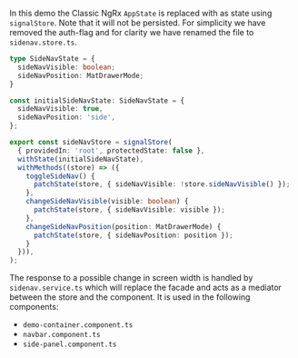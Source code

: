 In this demo the Classic NgRx `AppState` is replaced with as state using `signalStore`. Note that it will not be persisted. For simplicity we have removed the auth-flag and for clarity we have renamed the file to `sidenav.store.ts`. 

```typescript
type SideNavState = {
  sideNavVisible: boolean;
  sideNavPosition: MatDrawerMode;
}

const initialSideNavState: SideNavState = {
  sideNavVisible: true,
  sideNavPosition: 'side',
};

export const sideNavStore = signalStore(
  { providedIn: 'root', protectedState: false },
  withState(initialSideNavState),
  withMethods((store) => ({
    toggleSideNav() {
      patchState(store, { sideNavVisible: !store.sideNavVisible() });
    },
    changeSideNavVisible(visible: boolean) {
      patchState(store, { sideNavVisible: visible });
    },
    changeSideNavPosition(position: MatDrawerMode) {
      patchState(store, { sideNavPosition: position });
    }
  })),
);
```

The response to a possible change in screen width is handled by `sidenav.service.ts` which will replace the facade and acts as a mediator between the store and the component. It is used in the following components:

- `demo-container.component.ts`
- `navbar.component.ts`
- `side-panel.component.ts`